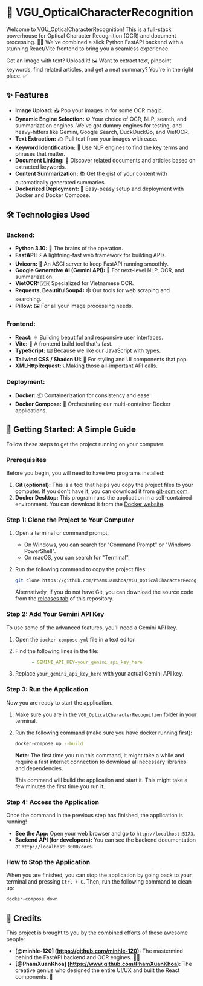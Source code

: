 # 📝 VGU_OpticalCharacterRecognition

Welcome to VGU_OpticalCharacterRecognition! This is a full-stack powerhouse for Optical Character Recognition (OCR) and document processing. 🧠✨ We've combined a slick Python FastAPI backend with a stunning React/Vite frontend to bring you a seamless experience.

Got an image with text? Upload it! 🖼️ Want to extract text, pinpoint keywords, find related articles, and get a neat summary? You're in the right place. ✅

## ✨ Features

*   **Image Upload:** 📤 Pop your images in for some OCR magic.
*   **Dynamic Engine Selection:** ⚙️ Your choice of OCR, NLP, search, and summarization engines. We've got dummy engines for testing, and heavy-hitters like Gemini, Google Search, DuckDuckGo, and VietOCR.
*   **Text Extraction:** ✍️ Pull text from your images with ease.
*   **Keyword Identification:** 🔑 Use NLP engines to find the key terms and phrases that matter.
*   **Document Linking:** 🔗 Discover related documents and articles based on extracted keywords.
*   **Content Summarization:** 📚 Get the gist of your content with automatically generated summaries.
*   **Dockerized Deployment:** 🐳 Easy-peasy setup and deployment with Docker and Docker Compose.

## 🛠️ Technologies Used

### **Backend:**
*   **Python 3.10:** 🐍 The brains of the operation.
*   **FastAPI:** ⚡ A lightning-fast web framework for building APIs.
*   **Uvicorn:** 🦄 An ASGI server to keep FastAPI running smoothly.
*   **Google Generative AI (Gemini API):** 🤖 For next-level NLP, OCR, and summarization.
*   **VietOCR:** 🇻🇳 Specialized for Vietnamese OCR.
*   **Requests, BeautifulSoup4:** 🕸️ Our tools for web scraping and searching.
*   **Pillow:** 🖼️ For all your image processing needs.

### **Frontend:**
*   **React:** ⚛️ Building beautiful and responsive user interfaces.
*   **Vite:** 🚀 A frontend build tool that's fast.
*   **TypeScript:** ⌨️ Because we like our JavaScript with types.
*   **Tailwind CSS / Shadcn UI:** 🎨 For styling and UI components that pop.
*   **XMLHttpRequest:** 📞 Making those all-important API calls.

### **Deployment:**
*   **Docker:** 📦 Containerization for consistency and ease.
*   **Docker Compose:** 🎼 Orchestrating our multi-container Docker applications.

## 🚀 Getting Started: A Simple Guide

Follow these steps to get the project running on your computer.

### **Prerequisites**

Before you begin, you will need to have two programs installed:

1.  **Git (optional):** This is a tool that helps you copy the project files to your computer. If you don't have it, you can download it from [git-scm.com](https://git-scm.com/downloads).
2.  **Docker Desktop:** This program runs the application in a self-contained environment. You can download it from the [Docker website](https://www.docker.com/products/docker-desktop).

### **Step 1: Clone the Project to Your Computer**

1.  Open a terminal or command prompt.
    *   On Windows, you can search for "Command Prompt" or "Windows PowerShell".
    *   On macOS, you can search for "Terminal".
2.  Run the following command to copy the project files:

    ```bash
    git clone https://github.com/PhamXuanKhoa/VGU_OpticalCharacterRecognition
    ```
    Alternatively, if you do not have Git, you can download the source code from the [releases tab](https://github.com/PhamXuanKhoa/VGU_OpticalCharacterRecognition/releases) of this repository.

### **Step 2: Add Your Gemini API Key**

To use some of the advanced features, you'll need a Gemini API key.

1.  Open the `docker-compose.yml` file in a text editor.
2.  Find the following lines in the file:

    ```yaml
          - GEMINI_API_KEY=your_gemini_api_key_here
    ```

3.  Replace `your_gemini_api_key_here` with your actual Gemini API key.

### **Step 3: Run the Application**

Now you are ready to start the application.

1.  Make sure you are in the `VGU_OpticalCharacterRecognition` folder in your terminal.
2.  Run the following command (make sure you have docker running first):

    ```bash
    docker-compose up --build
    ```

    **Note**: The first time you run this command, it might take a while and require a fast internet connection to download all necessary libraries and dependencies.

    This command will build the application and start it. This might take a few minutes the first time you run it.

### **Step 4: Access the Application**

Once the command in the previous step has finished, the application is running!

*   **See the App:** Open your web browser and go to `http://localhost:5173`.
*   **Backend API (for developers):** You can see the backend documentation at `http://localhost:8000/docs`.

### **How to Stop the Application**

When you are finished, you can stop the application by going back to your terminal and pressing `Ctrl + C`. Then, run the following command to clean up:

```bash
docker-compose down
```

## 🙏 Credits

This project is brought to you by the combined efforts of these awesome people:

-   **[@minhle-120] (https://github.com/minhle-120):** The mastermind behind the FastAPI backend and OCR engines. 🧑‍💻
-   **[@PhamXuanKhoa] (https://www.github.com/PhamXuanKhoa):** The creative genius who designed the entire UI/UX and built the React components. 🎨
